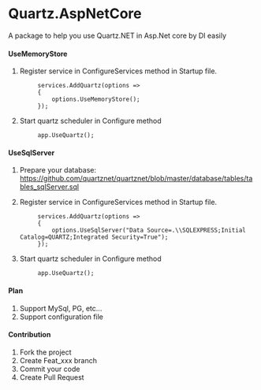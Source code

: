 # Quartz.AspNetCore

A package to help you use Quartz.NET in Asp.Net core by DI easily



#### UseMemoryStore

1. Register service in ConfigureServices method in Startup file.

			services.AddQuartz(options =>
			{
				options.UseMemoryStore();
			});

2. Start quartz scheduler in Configure method

			app.UseQuartz();

#### UseSqlServer

1. Prepare your database: https://github.com/quartznet/quartznet/blob/master/database/tables/tables_sqlServer.sql
2. Register service in ConfigureServices method in Startup file.

			services.AddQuartz(options =>
			{
				options.UseSqlServer("Data Source=.\\SQLEXPRESS;Initial Catalog=QUARTZ;Integrated Security=True");
			});

3. Start quartz scheduler in Configure method

			app.UseQuartz();
#### Plan

1. Support MySql, PG, etc...
2. Support configuration file

#### Contribution

1. Fork the project
2. Create Feat_xxx branch
3. Commit your code
4. Create Pull Request